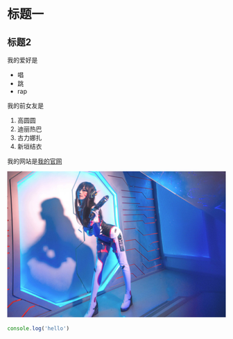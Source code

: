 # 标题一
## 标题2

我的爱好是

* 唱
* 跳
* rap
  

我的前女友是

1. 高圆圆
2. 迪丽热巴
3. 古力娜扎
4. 新垣结衣

我的网站是[我的官网](https://../index.html)

![一张图片](1.jpg)

```javascript
console.log('hello')
```
